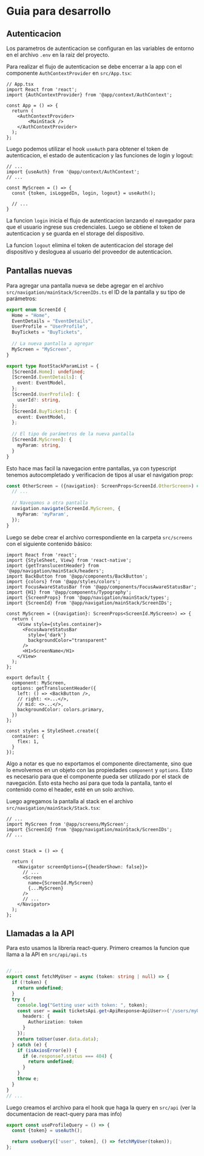 # Guia para desarrollo

## Autenticacion

Los parametros de autenticacion se configuran en las variables de entorno en el archivo `.env` en la raiz del proyecto.

Para realizar el flujo de autenticacion se debe encerrar a la app con el componente `AuthContextProvider` en `src/App.tsx`:

```tsx
// App.tsx
import React from 'react';
import {AuthContextProvider} from '@app/context/AuthContext';

const App = () => {
  return (
    <AuthContextProvider>
        <MainStack />
    </AuthContextProvider>
  );
};
```

Luego podemos utilizar el hook `useAuth` para obtener el token de autenticacion, el estado de autenticacion y las funciones de login y logout:

```tsx
// ...
import {useAuth} from '@app/context/AuthContext';
// ...

const MyScreen = () => {
  const {token, isLoggedIn, login, logout} = useAuth();
  
  // ...
}
```

La funcion `login` inicia el flujo de autenticacion lanzando el navegador para que el usuario ingrese sus credenciales. Luego se obtiene el token de autenticacion y se guarda en el storage del dispositivo.

La funcion `logout` elimina el token de autenticacion del storage del dispositivo y desloguea al usuario del proveedor de autenticacion.

## Pantallas nuevas

Para agregar una pantalla nueva se debe agregar en el archivo `src/navigation/mainStack/ScreenIDs.ts` el ID de la pantalla y su tipo de parámetros:
    
```ts
export enum ScreenId {
  Home = "Home",
  EventDetails = "EventDetails",
  UserProfile = "UserProfile",
  BuyTickets = "BuyTickets",
  
  // La nueva pantalla a agregar
  MyScreen = "MyScreen",
}

export type RootStackParamList = {
  [ScreenId.Home]: undefined;
  [ScreenId.EventDetails]: {
    event: EventModel,
  };
  [ScreenId.UserProfile]: {
    userId?: string,
  };
  [ScreenId.BuyTickets]: {
    event: EventModel,
  };
  
  // El tipo de parámetros de la nueva pantalla
  [ScreenId.MyScreen]: {
    myParam: string,
  }
}
```

Esto hace mas facil la navegacion entre pantallas, ya con typescript tenemos autocompletado y verificacion de tipos al usar el navigation prop:


```ts
const OtherScreen = ({navigation}: ScreenProps<ScreenId.OtherScreen>) => {
  // ...
  
  // Navegamos a otra pantalla
  navigation.navigate(ScreenId.MyScreen, {
    myParam: 'myParam',
  });
}
```

Luego se debe crear el archivo correspondiente en la carpeta `src/screens` con el siguiente contenido básico:

```tsx
import React from 'react';
import {StyleSheet, View} from 'react-native';
import {getTranslucentHeader} from '@app/navigation/mainStack/headers';
import BackButton from '@app/components/BackButton';
import {colors} from '@app/styles/colors';
import FocusAwareStatusBar from '@app/components/FocusAwareStatusBar';
import {H1} from '@app/components/Typography';
import {ScreenProps} from '@app/navigation/mainStack/types';
import {ScreenId} from '@app/navigation/mainStack/ScreenIDs';

const MyScreen = ({navigation}: ScreenProps<ScreenId.MyScreen>) => {
  return (
    <View style={styles.container}>
      <FocusAwareStatusBar
        style={'dark'}
        backgroundColor="transparent"
      />
      <H1>ScreenName</H1>
    </View>
  );
};

export default {
  component: MyScreen,
  options: getTranslucentHeader({
    left: () => <BackButton />,
    // right: <>...</>,
    // mid: <>...</>,
    backgroundColor: colors.primary,
  })
};

const styles = StyleSheet.create({
  container: {
    flex: 1,
  }
});
```

Algo a notar es que no exportamos el componente directamente, sino que lo envolvemos en un objeto con las propiedades `component` y `options`. Esto es necesario para que el componente pueda ser utilizado por el stack de navegación.
Esto esta hecho así para que toda la pantalla, tanto el contenido como el header, esté en un solo archivo.

Luego agregamos la pantalla al stack en el archivo `src/navigation/mainStack/Stack.tsx`:

```tsx
// ...
import MyScreen from '@app/screens/MyScreen';
import {ScreenId} from '@app/navigation/mainStack/ScreenIDs';
// ...


const Stack = () => {

  return (
    <Navigator screenOptions={{headerShown: false}}>
      // ...
      <Screen
        name={ScreenId.MyScreen}
        {...MyScreen}
      />
      // ...
    </Navigator>
  );
};
```

## Llamadas a la API

Para esto usamos la librería react-query.
Primero creamos la funcion que llama a la API en `src/api/api.ts`

```ts

// ...
export const fetchMyUser = async (token: string | null) => {
  if (!token) {
    return undefined;
  }
  try {
    console.log("Getting user with token: ", token);
    const user = await ticketsApi.get<ApiResponse<ApiUser>>('/users/myUser', {
      headers: {
        Authorization: token
      }
    });
    return toUser(user.data.data);
  } catch (e) {
    if (isAxiosError(e)) {
      if (e.response?.status === 404) {
        return undefined;
      }
    }
    throw e;
  }
}
// ...

```

Luego creamos el archivo para el hook que haga la query en `src/api`
(ver la documentacion de react-query para mas info)

```ts
export const useProfileQuery = () => {
  const {token} = useAuth();

  return useQuery(['user', token], () => fetchMyUser(token));
};
```
